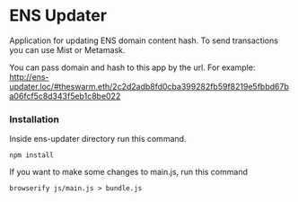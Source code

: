 # ENS Updater

Application for updating ENS domain content hash. To send transactions you can use Mist or Metamask.

You can pass domain and hash to this app by the url. For example: http://ens-updater.loc/#theswarm.eth/2c2d2adb8fd0cba399282fb59f8219e5fbbd67ba06fcf5c8d343f5eb1c8be022

### Installation

Inside ens-updater directory run this command.


```shell
npm install 
```

If you want to make some changes to main.js, run this command

```shell
browserify js/main.js > bundle.js
```